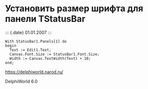 Установить размер шрифта для панели TStatusBar
==============================================

::: {.date}
01.01.2007
:::

    With StatusBar1.Panels[1] do
    begin
      Text := Edit1.Text;
      Canvas.Font.Size := StatusBar1.Font.Size;
      Width := Canvas.TextWidth(Text) + 10;
    end;
     

<https://delphiworld.narod.ru/>

DelphiWorld 6.0
